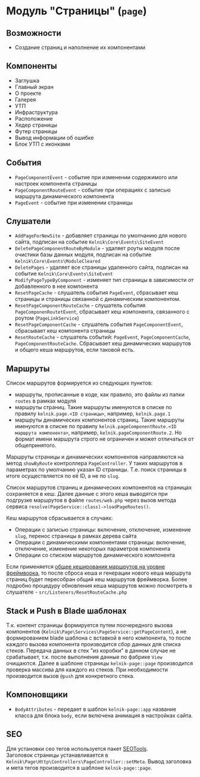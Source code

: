 # Модуль "Страницы" (`page`)

## Возможности
* Создание страниц и наполнение их компонентами

## Компоненты
* Заглушка
* Главный экран
* О проекте
* Галерея
* УТП
* Инфраструктура
* Расположение
* Хедер страницы
* Футер страницы
* Вывод информации об ошибке
* Блок УТП с иконками

## События
* `PageComponentEvent` - событие при изменении содержимого или настроек компонента страницы
* `PageComponentRouteEvent` - событие при операциях с записью маршрута динамического компонента
* `PageEvent` - событие при изменении страницы

## Слушатели
* `AddPageForNewSite` - добавляет страницы по умолчанию для нового сайта, подписан на событие `Kelnik\Core\Events\SiteEvent`
* `DeletePageComponentRouteByModule` - удаляет роуты модуля после очистики базы данных модуля, подписан на событие `Kelnik\Core\Events\ModuleCleared`
* `DeletePages` - удаляет все страницы удаленного сайта, подписан на событие `Kelnik\Core\Events\SiteEvent`
* `ModifyPageTypeByComponent` - изменяет тип страницы в зависимости от добавленного в нее компонента
* `ResetPageCache` - слушатель события `PageEvent`, сбрасывает кеш страницы и страницы связанной с динамическим компонентом.
* `ResetPageComponentRouteCache` - слушатель события `PageComponenRoutetEvent`, сбрасывает кеш компонента, связанного с роутом (`PageLinkService`)
* `ResetPageComponentCache` - слушатель события `PageComponentEvent`, сбрасывает кеш компонента страницы
* `ResetRouteCache` - слушатель событий: `PageEvent`, `PageComponentCache`, `PageComponentRouteCache`.
 Сбрасывает кеш динамических маршрутов и общего кеша маршрутов, если таковой есть.

## Маршруты
Список маршрутов формируется из следующих пунктов:
* маршруты, прописанные в коде, как правило, это файлы из папки `routes` в рамках модуля
* маршруты страниц. Такие маршруты именуются в списке по правилу `kelnik.page.<ID страницы>`, например, `kelnik.page.1`
* маршруты динамических компонентов страниц. Такие маршруты именуются в списке по правилу `kelnik.pageComponentRoute.<ID маршрута компонента>`,
 например, `kelnik.pageComponentRoute.2`. Но формат имени маршрута строго не ограничен и может отличаться от общепринятого.

Маршруты страницы и динамических компонентов направляются на метод `showByRoute` контроллера `PageController`. 
У таких маршрутов в параметрах по умолчанию указан ID страницы. Т.е. поиск страницы в итоге осуществляется по её ID, а не по `slug`.

Список маршрутов страниц и динамических компонентов на страницах сохраняется в кеш. Далее данные с этого кеша выводятся при подгрузке маршрутов в файле `routes/web.php` 
через вызов метода сервиса `resolve(PageService::class)->loadPageRoutes()`.

Кеш маршрутов сбрасывается в случаях:
* Операции с записью страницы: включение, отключение, изменение `slug`, перенос страницы в рамках дерева сайта
* Операции с динамическими компонентами страницы: включение, отключение, изменение некоторых параметров компонента
* Операции со списком маршрутов динамического компонента

Если применяется [общее кеширования маршрутов на уровне фреймворка](https://laravel.com/docs/8.x/routing#route-caching), 
то после сброса кеша и генерации нового кеша маршрута страниц будет пересобран общий кеш маршрутов фреймворка.
Более подробно процедуру обновления кеша маршрутов можно посмотреть в слушателе - `src/Listeners/ResetRouteCache.php`

## Stack и Push в Blade шаблонах
Т.к. контент страницы формируется путем поочередного вызова компонентов (`Kelnik\Page\Services\PageService::getPageContent`), а не формированием blade шаблона с вставкой в него компонента,
то после каждого вызова компонента производится сбор данных для списка стеков.
Передача данных в стек "из коробки" в данном случае не срабатывает, т.к. после выполнения данные по фабрике `View` очищаются. 
Далее в шаблоне страницы `kelnik-page::page` производится проверка массива для каждого из стеков. 
При необходимости производится вызов `@push` для конкретного стека.

## Компоновщики
* `BodyAttributes` - передает в шаблон `kelnik-page::app` название класса для блока `body`, если включена анимация в настройках сайта.

## SEO
Для установки сео тегов используется пакет [SEOTools](https://github.com/artesaos/seotools). <br>
Заголовок страницы устанавливается в `Kelnik\Page\Http\Controllers\PageController::setMeta`. 
Вывод заголовка и мета тегов производится в шаблоне `kelnik-page::page`.

